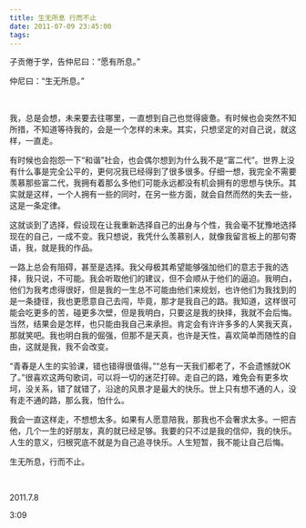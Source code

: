 ```yaml
---
title: 生无所息 行而不止
date: 2011-07-09 23:45:00
tags:
---
```






子贡倦于学，告仲尼曰：“愿有所息。”­



仲尼曰：“生无所息。”­







<br>







我，总是会想，未来要去往哪里，一直想到自己也觉得疲惫。有时候也会突然不知所措，不知道等待我的，会是一个怎样的未来。其实，只想坚定的对自己说，就这样，一直走。­



有时候也会抱怨一下“和谐”社会，也会偶尔想到为什么我不是“富二代”。世界上没有什么事是完全公平的，更何况我已经得到了很多很多。仔细一想，我完全不需要羡慕那些富二代，我拥有着那么多他们可能永远都没有机会拥有的思想与快乐。其实就是这样，一个人拥有一些的同时，在另一些方面，就会自然而然的失去一些，这是一条定律。­



这就谈到了选择，假设现在让我重新选择自己的出身与个性，我会毫不犹豫地选择现在的自己，一成不变。我只想说，我凭什么羡慕别人，就像我留言板上的那句寄语，我，就是我的作品。­



一路上总会有阻碍，甚至是选择。我父母极其希望能够强加他们的意志于我的选择，我只说，不可能。我会听取他们的建议，但不会顺从于他们的逼迫。我明白，他们为我考虑得很好，但是我的一生总不可能由他们来规划，也许他们为我找到的是一条捷径，我也更愿意自己去闯，毕竟，那才是我自己的路。我知道，这样很可能会吃更多的苦，碰更多次壁，但是我明白，只要这是我的抉择，我就不会后悔。当然，结果会是怎样，也只能由我自己来承担。肯定会有许许多多的人笑我天真，那就笑吧。我也明白我的倔强，但那不是天真，也许是天性，喜欢简单而随性的自由，这就是我，我不会改变。­



“青春是人生的实验课，错也错得很值得。”“总有一天我们都老了，不会遗憾就OK了。”很喜欢这两句歌词，可以将一切的迷茫打碎。走自己的路，难免会有更多坎坷，没关系，错了就错了，沿途的风景才是最大的快乐。世上只有想不通的人，没有走不通的路，那么我，怕什么。­



我会一直这样走，不想想太多。如果有人愿意陪我，那我也不会奢求太多。一把吉他，几个一生的好朋友，真的就已经足够。我要的只不过是我的信仰，我的快乐。人生的意义，归根究底不就是为自己追寻快乐。人生短暂，我不能让自己后悔。­



生无所息，行而不止。­

<br>



2011.7.8

3:09­